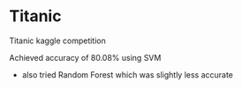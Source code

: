 # Titanic
Titanic kaggle competition

Achieved accuracy of 80.08% using SVM
  - also tried Random Forest which was slightly less accurate
